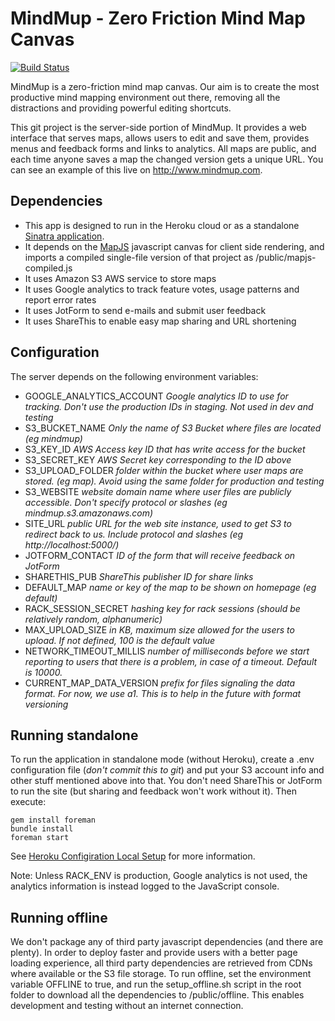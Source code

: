 MindMup - Zero Friction Mind Map Canvas
=======================================

[![Build Status](https://api.travis-ci.org/mindmup/mindmup.png)](http://travis-ci.org/mindmup/mindmup)

MindMup is a zero-friction mind map canvas. Our aim is to create the most productive mind mapping environment out there, removing
all the distractions and providing powerful editing shortcuts. 

This git project is the server-side portion of MindMup. It provides a web interface that serves maps, allows users to edit and save them,
provides menus and feedback forms and links to analytics. All maps are public, and each time anyone saves a map the changed version
gets a unique URL. You can see an example of this live on http://www.mindmup.com. 

Dependencies
-------------

- This app is designed to run in the Heroku cloud or as a standalone [Sinatra application](https://github.com/sinatra/sinatra/). 
- It depends on the [MapJS](http://github.com/mindmup/mapjs) javascript canvas for client side rendering, and imports a compiled
single-file version of that project as /public/mapjs-compiled.js
- It uses Amazon S3 AWS service to store maps
- It uses Google analytics to track feature votes, usage patterns and report error rates
- It uses JotForm to send e-mails and submit user feedback
- It uses ShareThis to enable easy map sharing and URL shortening
  
Configuration
-------------

The server depends on the following environment variables:

- GOOGLE_ANALYTICS_ACCOUNT _Google analytics ID to use for tracking. Don't use the production IDs in staging. Not used in dev and testing_
- S3_BUCKET_NAME _Only the name of S3 Bucket where files are located (eg mindmup)_
- S3_KEY_ID _AWS Access key ID that has write access for the bucket_
- S3_SECRET_KEY _AWS Secret key corresponding to the ID above_
- S3_UPLOAD_FOLDER _folder within the bucket where user maps are stored. (eg map). Avoid using the same folder for production and testing_
- S3_WEBSITE _website domain name where user files are publicly accessible. Don't specify protocol or slashes (eg mindmup.s3.amazonaws.com)_
- SITE_URL _public URL for the web site instance, used to get S3 to redirect back to us. Include protocol and slashes (eg http://localhost:5000/)_
- JOTFORM_CONTACT _ID of the form that will receive feedback on JotForm_
- SHARETHIS_PUB _ShareThis publisher ID for share links_
- DEFAULT_MAP _name or key of the map to be shown on homepage (eg default)_
- RACK_SESSION_SECRET _hashing key for rack sessions (should be relatively random, alphanumeric)_
- MAX_UPLOAD_SIZE _in KB, maximum size allowed for the users to upload. If not defined, 100 is the default value_
- NETWORK_TIMEOUT_MILLIS _number of milliseconds before we start reporting to users that there is a problem, in case of a timeout. Default is 10000._
- CURRENT_MAP_DATA_VERSION _prefix for files signaling the data format. For now, we use a1. This is to help in the future with format versioning_

Running standalone
------------------

To run the application in standalone mode (without Heroku), create a .env configuration file (_don't commit this to git_) and put your S3 account info
and other stuff mentioned above into that. You don't need ShareThis or JotForm to run the site (but sharing and feedback won't work without it). Then
execute:


    gem install foreman
    bundle install
    foreman start

See [Heroku Configiration Local Setup](https://devcenter.heroku.com/articles/config-vars#local-setup) for more information.

Note: Unless RACK_ENV is production, Google analytics is not used, the analytics information is instead logged to the JavaScript console.


Running offline
---------------

We don't package any of third party javascript dependencies (and there are plenty). In order to deploy faster and provide users with a better
page loading experience, all third party dependencies are retrieved from CDNs where available or the S3 file storage. To run offline, set the environment
variable OFFLINE to true, and run the setup_offline.sh script in the root folder to download all the dependencies to /public/offline. This enables
development and testing without an internet connection.
